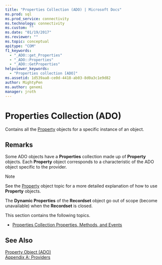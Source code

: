 ```yaml
---
title: "Properties Collection (ADO) | Microsoft Docs"
ms.prod: sql
ms.prod_service: connectivity
ms.technology: connectivity
ms.custom: ""
ms.date: "01/19/2017"
ms.reviewer: ""
ms.topic: conceptual
apitype: "COM"
f1_keywords: 
  - "_ADO::get_Properties"
  - "_ADO::Properties"
  - "_ADO::GetProperties"
helpviewer_keywords: 
  - "Properties collection [ADO]"
ms.assetid: 1d539aa8-ce0d-4418-ab03-8d0a3c1e9d82
author: MightyPen
ms.author: genemi
manager: jroth
---
```

# Properties Collection (ADO)
Contains all the [Property](../../../ado/reference/ado-api/property-object-ado.md) objects for a specific instance of an object.  
  
## Remarks  
 Some ADO objects have a **Properties** collection made up of **Property** objects. Each **Property** object corresponds to a characteristic of the ADO object specific to the provider.  
  
> [!NOTE]
>  See the [Property](../../../ado/reference/ado-api/property-object-ado.md) object topic for a more detailed explanation of how to use **Property** objects.  
  
 The **Dynamic Properties** of the **Recordset** object go out of scope (become unavailable) when the **Recordset** is closed.  
  
 This section contains the following topics.  
  
-   [Properties Collection Properties, Methods, and Events](../../../ado/reference/ado-api/properties-collection-properties-methods-and-events.md)  
  
## See Also  
 [Property Object (ADO)](../../../ado/reference/ado-api/property-object-ado.md)   
 [Appendix A: Providers](../../../ado/guide/appendixes/appendix-a-providers.md)
